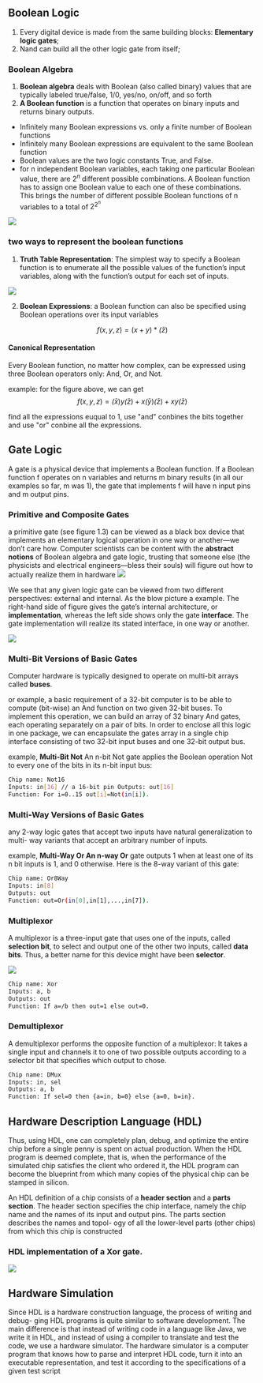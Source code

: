 ## Boolean Logic

1. Every digital device is made from the same building blocks: **Elementary logic gates**;
2. Nand can build all the other logic gate from itself;


### Boolean Algebra


1. **Boolean algebra** deals with Boolean (also called binary) values that are typically labeled true/false, 1/0, yes/no, on/off, and so forth
2. **A Boolean function** is a function that operates on binary inputs and returns binary outputs.

- Infinitely many Boolean expressions vs. only a finite number of Boolean functions
- Infinitely many Boolean expressions are equivalent to the same Boolean function
- Boolean values are the two logic constants True, and False. 
-  for n independent Boolean variables, each taking one particular Boolean value, there are $2^n$ different possible combinations. A Boolean function has to assign one Boolean value to each one of these combinations. This brings the number of different possible Boolean functions of n variables to a total of $2^{2^n}$

![](resources/functions.png)

### two ways to represent the boolean functions

1. **Truth Table Representation**: The simplest way to specify a Boolean function is to enumerate all the possible values of the function’s input variables, along with the function’s output for each set of inputs.

![](resources/truth_table.png) 

2. **Boolean Expressions**: a Boolean function can also be specified using Boolean operations over its input variables

$$f(x,y,z) = (x + y) * \bar(z)$$

#### Canonical Representation
Every Boolean function, no matter how complex, can be expressed using three Boolean operators only: And, Or, and Not.

example: for the figure above, we can get
$$f(x,y,z) = \bar(x)y\bar(z) + x\bar(y)\bar(z) + xy\bar(z)$$

find all the expressions euqual to 1, use "and" conbines the bits together and use "or" conbine all the expressions.





## Gate Logic

A gate is a physical device that implements a Boolean function. If a Boolean function f operates on n variables and returns m binary results (in all our examples so far, m was 1), the gate that implements f will have n input pins and m output pins.

### Primitive and Composite Gates
a primitive gate (see figure 1.3) can be viewed as a black box device that implements an elementary logical operation in one way or another—we don’t care how. Computer scientists can be content with the **abstract notions** of Boolean algebra and gate logic, trusting that someone else (the physicists and electrical engineers—bless their souls) will figure out how to actually realize them in hardware
![](resources/gate.png)

We see that any given logic gate can be viewed from two different perspectives: external and internal. As the blow picture a example. The right-hand side of figure gives the gate’s internal architecture, or **implementation**, whereas the left side shows only the gate **interface**. The gate implementation will realize its stated interface, in one way or another.

![](resources/implementation.png)


### Multi-Bit Versions of Basic Gates

Computer hardware is typically designed to operate on multi-bit arrays called **buses**.

or example, a basic requirement of a 32-bit computer is to be able to compute (bit-wise) an And function on two given 32-bit buses. To implement this operation, we can build an array of 32 binary And gates, each operating separately on a pair of bits. In order to enclose all this logic in one package, we can encapsulate the gates array in a single chip interface consisting of two 32-bit input buses and one 32-bit output bus.

example, **Multi-Bit Not** An n-bit Not gate applies the Boolean operation Not to every one of the bits in its n-bit input bus:

```BASH
Chip name: Not16
Inputs: in[16] // a 16-bit pin Outputs: out[16]
Function: For i=0..15 out[i]=Not(in[i]).
```

### Multi-Way Versions of Basic Gates

any 2-way logic gates that accept two inputs have natural generalization to multi- way variants that accept an arbitrary number of inputs.

example, **Multi-Way Or An n-way Or** gate outputs 1 when at least one of its n bit inputs is 1, and 0 otherwise. Here is the 8-way variant of this gate:

```BASH
Chip name: Or8Way
Inputs: in[8]
Outputs: out
Function: out=Or(in[0],in[1],...,in[7]).
```


### Multiplexor

A multiplexor is a three-input gate that uses one of the inputs, called **selection bit**, to select and output one of the other two inputs, called **data bits**. Thus, a better name for this device might have been **selector**.

![](resources/Multiplexor.png)

```BASH
Chip name: Xor
Inputs: a, b
Outputs: out
Function: If a=/b then out=1 else out=0.
```

### Demultiplexor

A demultiplexor performs the opposite function of a multiplexor: It takes a single input and channels it to one of two possible outputs according to a selector bit that specifies which output to chose.

[](resources/Demultiplexor.png)

```BASH
Chip name: DMux
Inputs: in, sel
Outputs: a, b
Function: If sel=0 then {a=in, b=0} else {a=0, b=in}.
```

## Hardware Description Language (HDL)

Thus, using HDL, one can completely plan, debug, and optimize the entire chip before a single penny is spent on actual production. When the HDL program is deemed complete, that is, when the performance of the simulated chip satisfies the client who ordered it, the HDL program can become the blueprint from which many copies of the physical chip can be stamped in silicon.


An HDL definition of a chip consists of a **header section** and a **parts section**. The header section specifies the chip interface, namely the chip name and the names of its input and output pins. The parts section describes the names and topol- ogy of all the lower-level parts (other chips) from which this chip is constructed


### HDL implementation of a Xor gate.
![](resources/xor.png)


## Hardware Simulation

Since HDL is a hardware construction language, the process of writing and debug- ging HDL programs is quite similar to software development. The main difference is that instead of writing code in a language like Java, we write it in HDL, and instead of using a compiler to translate and test the code, we use a hardware simulator. The hardware simulator is a computer program that knows how to parse and interpret HDL code, turn it into an executable representation, and test it according to the specifications of a given test script

